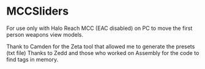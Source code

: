 # MCCSliders
For use only with Halo Reach MCC (EAC disabled) on PC to move the first person weapons view models.

Thank to Camden for the Zeta tool that allowed me to generate the presets (txt file)
Thanks to Zedd and those who worked on Assembly for the code to find tags in memory.
